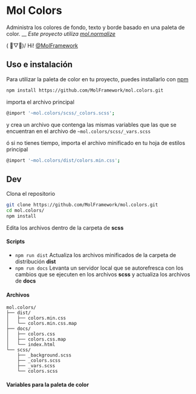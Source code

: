 # Mol Colors #

Administra los colores de fondo, texto y borde basado en una paleta de color.
__
*Este proyecto utiliza [mol.normalize](https://github.com/MolFramework/mol.normalize)*


( ﾟ▽ﾟ)/ Hi! [@MolFramework](https://twitter.com/MolFramework)


## Uso e instalación
Para utilizar la paleta de color en tu proyecto, puedes installarlo con [npm](https://www.npmjs.com/)
```sh
npm install https://github.com/MolFramework/mol.colors.git
```
importa el archivo principal
```sh
@import '~mol.colors/scss/_colors.scss';
```
y crea un archivo que contenga las mismas variables que las que se encuentran en
el archivo de `~mol.colors/scss/_vars.scss`

ó si no tienes tiempo, importa el archivo minificado en tu hoja de estilos principal
```sh
@import '~mol.colors/dist/colors.min.css';
```


## Dev
Clona el repositorio
```sh
git clone https://github.com/MolFramework/mol.colors.git
cd mol.colors/
npm install
```
Edita los archivos dentro de la carpeta de **scss**

#### Scripts
- `npm run dist` Actualiza los archivos minificados de la carpeta de distribución **dist**
- `npm run docs` Levanta un servidor local que se autorefresca con los cambios que se ejecuten en los archivos **scss** y actualiza los archivos de **docs**

#### Archivos
```text
mol.colors/
├── dist/
│   ├── colors.min.css
│   └── colors.min.css.map
├── docs/
│   ├── colors.css
│   ├── colors.css.map
│   └── index.html
└── scss/
    ├── _background.scss
    ├── _colors.scss
    ├── _vars.scss
    └── colors.scss
```

#### Variables para la paleta de color
```text

```
